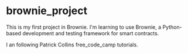 # brownie_project
This is my first project in Brownie. I'm learning to use Brownie, a  Python-based development and testing framework for smart contracts. 

I an following Patrick Collins free_code_camp tutorials.
